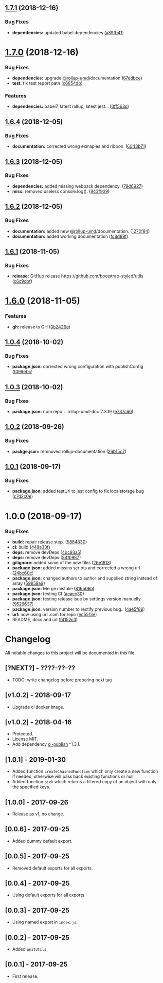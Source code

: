 ## [1.7.1](https://github.com/bootstrap-styled/utils/compare/v1.7.0...v1.7.1) (2018-12-16)


### Bug Fixes

* **dependencies:** updated babel dependencies ([a89fb41](https://github.com/bootstrap-styled/utils/commit/a89fb41))

# [1.7.0](https://github.com/bootstrap-styled/utils/compare/v1.6.4...v1.7.0) (2018-12-16)


### Bug Fixes

* **dependencies:** upgrade [@rollup-umd](https://github.com/rollup-umd)/documentation ([67edbce](https://github.com/bootstrap-styled/utils/commit/67edbce))
* **test:** fix test report path ([c6854db](https://github.com/bootstrap-styled/utils/commit/c6854db))


### Features

* **dependencies:** babel7, latest rollup, latest jest... ([0ff563d](https://github.com/bootstrap-styled/utils/commit/0ff563d))

## [1.6.4](https://github.com/bootstrap-styled/utils/compare/v1.6.3...v1.6.4) (2018-12-05)


### Bug Fixes

* **documentation:** corrected wrong exmaples and ribbon. ([6043b71](https://github.com/bootstrap-styled/utils/commit/6043b71))

## [1.6.3](https://github.com/bootstrap-styled/utils/compare/v1.6.2...v1.6.3) (2018-12-05)


### Bug Fixes

* **dependencies:** added missing webpack dependency. ([79d6927](https://github.com/bootstrap-styled/utils/commit/79d6927))
* **misc:** removed useless console.log(). ([843f939](https://github.com/bootstrap-styled/utils/commit/843f939))

## [1.6.2](https://github.com/bootstrap-styled/utils/compare/v1.6.1...v1.6.2) (2018-12-05)


### Bug Fixes

* **documentation:** added new [@rollup-umd](https://github.com/rollup-umd)/documentation. ([1270f84](https://github.com/bootstrap-styled/utils/commit/1270f84))
* **documentation:** added working documentation ([fc8d89f](https://github.com/bootstrap-styled/utils/commit/fc8d89f))

## [1.6.1](https://github.com/bootstrap-styled/utils/compare/v1.6.0...v1.6.1) (2018-11-05)


### Bug Fixes

* **release:** GitHub release https://github.com/bootstrap-styled/utils ([c6c9cbf](https://github.com/bootstrap-styled/utils/commit/c6c9cbf))

# [1.6.0](https://module.kopaxgroup.com/bootstrap-styled/utils/compare/v1.5.1...v1.6.0) (2018-11-05)


### Features

* **gh:** release to GH ([0b2426e](https://module.kopaxgroup.com/bootstrap-styled/utils/commit/0b2426e))

## [1.0.4](https://module.kopaxgroup.com/bootstrap-styled/utils/compare/v1.0.3...v1.0.4) (2018-10-02)


### Bug Fixes

* **package.json:** corrected wrong configuration with publishConfig ([f099e0c](https://module.kopaxgroup.com/bootstrap-styled/utils/commit/f099e0c))

## [1.0.3](https://module.kopaxgroup.com/bootstrap-styled/utils/compare/v1.0.2...v1.0.3) (2018-10-02)


### Bug Fixes

* **package.json:** npm repo + rollup-umd-doc 2.3.19 ([e737c60](https://module.kopaxgroup.com/bootstrap-styled/utils/commit/e737c60))

## [1.0.2](https://module.kopaxgroup.com/bootstrap-styled/utils/compare/v1.0.1...v1.0.2) (2018-09-26)


### Bug Fixes

* **packge.json:** remnoved rollup-documentation ([26b15c7](https://module.kopaxgroup.com/bootstrap-styled/utils/commit/26b15c7))

## [1.0.1](https://module.kopaxgroup.com/bootstrap-styled/utils/compare/v1.0.0...v1.0.1) (2018-09-17)


### Bug Fixes

* **package.json:** added testUrl to jest config to fix localstorage bug ([c7d2c0e](https://module.kopaxgroup.com/bootstrap-styled/utils/commit/c7d2c0e))

# 1.0.0 (2018-09-17)


### Bug Fixes

* **build:** repair release step. ([9884830](https://module.kopaxgroup.com/bootstrap-styled/utils/commit/9884830))
* **ci:** build ([448a33f](https://module.kopaxgroup.com/bootstrap-styled/utils/commit/448a33f))
* **deps:** remove devDeps ([4dc93a5](https://module.kopaxgroup.com/bootstrap-styled/utils/commit/4dc93a5))
* **deps:** remove devDeps ([84fb987](https://module.kopaxgroup.com/bootstrap-styled/utils/commit/84fb987))
* **gitignore:** added some of the new files ([26e1913](https://module.kopaxgroup.com/bootstrap-styled/utils/commit/26e1913))
* **package.json:** added missins scripts and corrected a wrong url. ([24bc60c](https://module.kopaxgroup.com/bootstrap-styled/utils/commit/24bc60c))
* **package.json:** changed authors to author and supplied string instead of array ([59959a9](https://module.kopaxgroup.com/bootstrap-styled/utils/commit/59959a9))
* **package.json:** Merge mistake ([816506b](https://module.kopaxgroup.com/bootstrap-styled/utils/commit/816506b))
* **package.json:** testing CI ([aeaee30](https://module.kopaxgroup.com/bootstrap-styled/utils/commit/aeaee30))
* **package.json:** testing release isue by settings version manuelly ([9526637](https://module.kopaxgroup.com/bootstrap-styled/utils/commit/9526637))
* **package.json:** version number to rectify previous bug.. ([4ae5f89](https://module.kopaxgroup.com/bootstrap-styled/utils/commit/4ae5f89))
* **url:** now using url .com for repo ([ec5513e](https://module.kopaxgroup.com/bootstrap-styled/utils/commit/ec5513e))
* README, docs and url ([f4152c3](https://module.kopaxgroup.com/bootstrap-styled/utils/commit/f4152c3))

# Changelog

All notable changes to this project will be documented in this file.

## [?NEXT?] - ????-??-??

- TODO: write changelog before preparing next tag

## [v1.0.2] - 2018-09-17

- Upgrade ci docker image.

## [v1.0.2] - 2018-04-16

- Protected.
- License MIT.
- Add dependency [ci-publish](https://www.npmjs.com/package/ci-publish) ^1.3.1.

## [1.0.1] - 2019-01-30

- Added function `createChainedFunction` which only create a new function if needed, otherwise will pass back existing functions or null.
- Added function `pick` which returns a filtered copy of an object with only the specified keys.

## [1.0.0] - 2017-09-26

- Release as v1, no change.

## [0.0.6] - 2017-09-25

- Added dummy default export.

## [0.0.5] - 2017-09-25

- Removed default exports for all exports.

## [0.0.4] - 2017-09-25

- Using default exports for all exports.

## [0.0.3] - 2017-09-25

- Using named export in `index.js`.

## [0.0.2] - 2017-09-25

- Added `unitUtils`.

## [0.0.1] - 2017-09-25

- First release.
